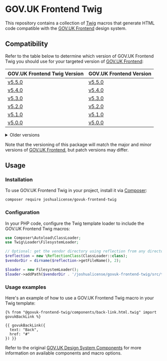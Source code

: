 # GOV.UK Frontend Twig

This repository contains a collection of [Twig](https://twig.symfony.com/) macros that generate HTML code compatible with the [GOV.UK Frontend](https://github.com/alphagov/govuk-frontend) design system.

## Compatibility

Refer to the table below to determine which version of GOV.UK Frontend Twig you should use for your targeted version of [GOV.UK Frontend](https://github.com/alphagov/govuk-frontend):

| GOV.UK Frontend Twig Version                                                       | GOV.UK Frontend Version                                                  |
| ---------------------------------------------------------------------------------- | ------------------------------------------------------------------------ |
| [v5.5.0](https://github.com/JoshuaLicense/govuk-frontend-twig/releases/tag/v5.5.0) | [v5.5.0](https://github.com/alphagov/govuk-frontend/releases/tag/v5.5.0) |
| [v5.4.0](https://github.com/JoshuaLicense/govuk-frontend-twig/releases/tag/v5.4.0) | [v5.4.0](https://github.com/alphagov/govuk-frontend/releases/tag/v5.4.0) |
| [v5.3.0](https://github.com/JoshuaLicense/govuk-frontend-twig/releases/tag/v5.3.0) | [v5.3.0](https://github.com/alphagov/govuk-frontend/releases/tag/v5.3.0) |
| [v5.2.0](https://github.com/JoshuaLicense/govuk-frontend-twig/releases/tag/v5.2.0) | [v5.2.0](https://github.com/alphagov/govuk-frontend/releases/tag/v5.2.0) |
| [v5.1.0](https://github.com/JoshuaLicense/govuk-frontend-twig/releases/tag/v5.1.0) | [v5.1.0](https://github.com/alphagov/govuk-frontend/releases/tag/v5.1.0) |
| [v5.0.0](https://github.com/JoshuaLicense/govuk-frontend-twig/releases/tag/v5.0.0) | [v5.0.0](https://github.com/alphagov/govuk-frontend/releases/tag/v5.0.0) |

<details><summary>Older versions</summary>

| GOV.UK Frontend Twig Version                                                       | GOV.UK Frontend Version                                                  |
| ---------------------------------------------------------------------------------- | ------------------------------------------------------------------------ |
| [v4.7.0](https://github.com/JoshuaLicense/govuk-frontend-twig/releases/tag/v4.7.0) | [v4.7.0](https://github.com/alphagov/govuk-frontend/releases/tag/v4.7.0) |
| [v4.6.0](https://github.com/JoshuaLicense/govuk-frontend-twig/releases/tag/v4.6.0) | [v4.6.0](https://github.com/alphagov/govuk-frontend/releases/tag/v4.6.0) |
| [v4.5.0](https://github.com/JoshuaLicense/govuk-frontend-twig/releases/tag/v4.5.0) | [v4.5.0](https://github.com/alphagov/govuk-frontend/releases/tag/v4.5.0) |

</details>

Note that the versioning of this package will match the major and minor versions of [GOV.UK Frontend](https://github.com/alphagov/govuk-frontend), but patch versions may differ.

## Usage

### Installation

To use GOV.UK Frontend Twig in your project, install it via [Composer](https://getcomposer.org/):

```bash
composer require joshualicense/govuk-frontend-twig
```

### Configuration

In your PHP code, configure the Twig template loader to include the GOV.UK Frontend Twig macros:

```php
use Composer\Autoload\ClassLoader;
use Twig\Loader\FilesystemLoader;

// Optional: get the vendor directory using reflection from any directory.
$reflection = new \ReflectionClass(ClassLoader::class);
$vendorDir = dirname($reflection->getFileName(), 2);

$loader = new FilesystemLoader();
$loader->addPath($vendorDir . '/joshualicense/govuk-frontend-twig/src/templates', 'govuk-frontend-twig');
```

### Usage examples

Here's an example of how to use a GOV.UK Frontend Twig macro in your Twig template:

```twig
{% from "@govuk-frontend-twig/components/back-link.html.twig" import govukBackLink %}

{{ govukBackLink({
  text: "Back",
  href: "#"
}) }}
```

Refer to the original [GOV.UK Design System Components](https://design-system.service.gov.uk/components/) for more information on available components and macro options.
